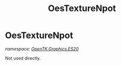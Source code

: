 ﻿---
title: OesTextureNpot
---

# OesTextureNpot
_namespace: [OpenTK.Graphics.ES20](N-OpenTK.Graphics.ES20.html)_

Not used directly.




